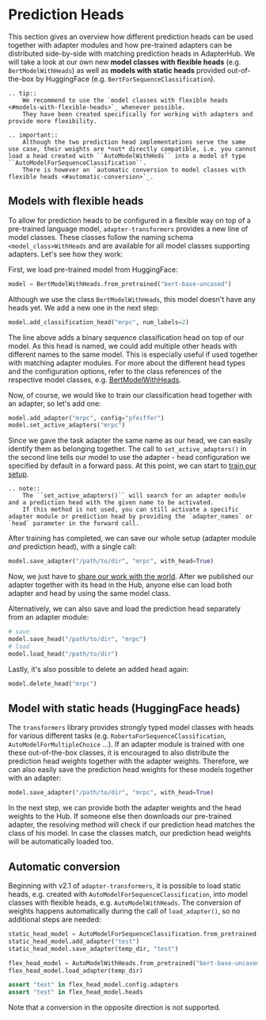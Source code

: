 # Prediction Heads

This section gives an overview how different prediction heads can be used together with adapter modules and how pre-trained adapters can be distributed side-by-side with matching prediction heads in AdapterHub.
We will take a look at our own new **model classes with flexible heads** (e.g. `BertModelWithHeads`) as well as **models with static heads** provided out-of-the-box by HuggingFace (e.g. `BertForSequenceClassification`).

```eval_rst
.. tip::
    We recommend to use the `model classes with flexible heads <#models-with-flexible-heads>`_ whenever possible.
    They have been created specifically for working with adapters and provide more flexibility.
```

```eval_rst
.. important::
    Although the two prediction head implementations serve the same use case, their weights are *not* directly compatible, i.e. you cannot load a head created with ``AutoModelWithHeds`` into a model of type ``AutoModelForSequenceClassification``.
    There is however an `automatic conversion to model classes with flexible heads <#automatic-conversion>`_.
```

## Models with flexible heads

To allow for prediction heads to be configured in a flexible way on top of a pre-trained language model, `adapter-transformers` provides a new line of model classes.
These classes follow the naming schema `<model_class>WithHeads` and are available for all model classes supporting adapters. Let's see how they work:

First, we load pre-trained model from HuggingFace:
```python
model = BertModelWithHeads.from_pretrained("bert-base-uncased")
```

Although we use the class `BertModelWithHeads`, this model doesn't have any heads yet. We add a new one in the next step:
```python
model.add_classification_head("mrpc", num_labels=2)
```
The line above adds a binary sequence classification head on top of our model.
As this head is named, we could add multiple other heads with different names to the same model.
This is especially useful if used together with matching adapter modules.
For more about the different head types and the configuration options, refer to the class references of the respective model classes, e.g. [BertModelWithHeads](classes/models/bert.html#transformers.BertModelWithHeads).

Now, of course, we would like to train our classification head together with an adapter, so let's add one:
```python
model.add_adapter("mrpc", config="pfeiffer")
model.set_active_adapters("mrpc")
```

Since we gave the task adapter the same name as our head, we can easily identify them as belonging together.
The call to `set_active_adapters()` in the second line tells our model to use the adapter - head configuration we specified by default in a forward pass.
At this point, we can start to [train our setup](training.md).

```eval_rst
.. note::
    The ``set_active_adapters()`` will search for an adapter module and a prediction head with the given name to be activated.
    If this method is not used, you can still activate a specific adapter module or prediction head by providing the `adapter_names` or `head` parameter in the forward call.
```

After training has completed, we can save our whole setup (adapter module _and_ prediction head), with a single call:
```python
model.save_adapter("/path/to/dir", "mrpc", with_head=True)
```

Now, we just have to [share our work with the world](contributing.html#add-your-pre-trained-adapter).
After we published our adapter together with its head in the Hub, anyone else can load both adapter and head by using the same model class.

Alternatively, we can also save and load the prediction head separately from an adapter module:

```python
# save
model.save_head("/path/to/dir", "mrpc")
# load
model.load_head("/path/to/dir")
```

Lastly, it's also possible to delete an added head again:

```python
model.delete_head("mrpc")
```

## Model with static heads (HuggingFace heads)

The `transformers` library provides strongly typed model classes with heads for various different tasks (e.g. `RobertaForSequenceClassification`, `AutoModelForMultipleChoice` ...).
If an adapter module is trained with one these out-of-the-box classes, it is encouraged to also distribute the prediction head weights together with the adapter weights.
Therefore, we can also easily save the prediction head weights for these models together with an adapter:

```python
model.save_adapter("/path/to/dir", "mrpc", with_head=True)
```

In the next step, we can provide both the adapter weights and the head weights to the Hub.
If someone else then downloads our pre-trained adapter, the resolving method will check if our prediction head matches the class of his model.
In case the classes match, our prediction head weights will be automatically loaded too.

## Automatic conversion 

Beginning with v2.1 of `adapter-transformers`, it is possible to load static heads, e.g. created with `AutoModelForSequenceClassification`, into model classes with flexible heads, e.g. `AutoModelWithHeads`.
The conversion of weights happens automatically during the call of `load_adapter()`, so no additional steps are needed:
```python
static_head_model = AutoModelForSequenceClassification.from_pretrained("bert-base-uncased")
static_head_model.add_adapter("test")
static_head_model.save_adapter(temp_dir, "test")

flex_head_model = AutoModelWithHeads.from_pretrained("bert-base-uncased")
flex_head_model.load_adapter(temp_dir)

assert "test" in flex_head_model.config.adapters
assert "test" in flex_head_model.heads
```

Note that a conversion in the opposite direction is not supported.
